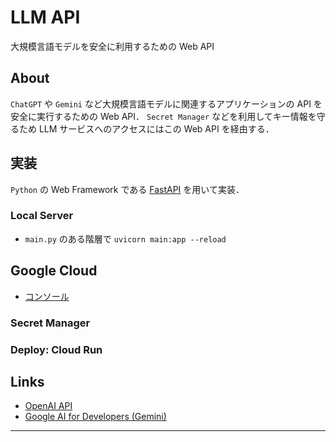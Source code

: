 # LLM API

大規模言語モデルを安全に利用するための Web API

## About

`ChatGPT` や `Gemini` など大規模言語モデルに関連するアプリケーションの API を安全に実行するための Web API．
`Secret Manager` などを利用してキー情報を守るため LLM サービスへのアクセスにはこの Web API を経由する．

## 実装

`Python` の Web Framework である [FastAPI](https://fastapi.tiangolo.com/ja/) を用いて実装．

### Local Server

- `main.py` のある階層で `uvicorn main:app --reload`

## Google Cloud

- [コンソール](https://console.cloud.google.com/welcome?_ga=2.238480646.-726073305.1718693528&hl=ja&authuser=1&project=llm-api-429208)

### Secret Manager

### Deploy: Cloud Run

## Links

- [OpenAI API](https://platform.openai.com/docs/overview)
- [Google AI for Developers (Gemini)](https://ai.google.dev/)

---